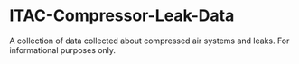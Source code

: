 # ITAC-Compressor-Leak-Data

A collection of data collected about compressed air systems and leaks. For informational purposes only. 
